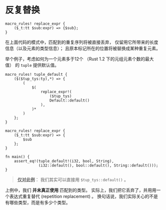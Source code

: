 # 反复替换

```rust,ignore
macro_rules! replace_expr {
    ($_t:tt $sub:expr) => {$sub};
}
```

在上面代码的模式中，匹配到的重复序列将被直接丢弃，
仅留用它所带来的长度信息（以及元素的类型信息）；
且原本标记所在的位置将被替换成某种重复元素。

举个例子，考虑如何为一个元素多于12个 （Rust 1.2 下的元组元素个数的最大值）
的 `tuple` 提供默认值。

```rust,editable
macro_rules! tuple_default {
    ($($tup_tys:ty),*) => {
        (
            $(
                replace_expr!(
                    ($tup_tys)
                    Default::default()
                ),
            )*
        )
    };
}

macro_rules! replace_expr {
    ($_t:tt $sub:expr) => {
        $sub
    };
}

fn main() {
    assert_eq!(tuple_default!(i32, bool, String),
               (i32::default(), bool::default(), String::default()));
}
```

> **<abbr title="Just for this example">仅对此例</abbr>**：
我们其实可以直接用 `$tup_tys::default()` 。

上例中，我们 **并未真正使用** 匹配到的类型。
实际上，我们把它丢弃了，并用用一个表达式重复替代 (repetition replacement) 。
换句话说，我们实际关心的不是有哪些类型，而是有多少个类型。
